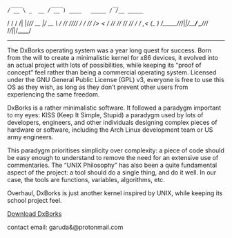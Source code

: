      ____         ____                __
    / __ \ _  __ / __ ) ____   _____ / /__ _____
   / / / /| |/_// __  |/ __ \ / ___// //_// ___/
  / /_/ /_>  < / /_/ // /_/ // /   / ,<  (__  )
 /_____//_/|_|/_____/ \____//_/   /_/|_|/____/
 
-------------------------------------------------

The DxBorks operating system was a year long quest for success. Born from the will to create a minimalistic kernel for x86 devices, it evolved into an actual project with lots of possibilities, while keeping its “proof of concept” feel rather than being a commercial operating system. Licensed under the GNU General Public License (GPL) v3, everyone is free to use this OS as they wish, as long as they don’t prevent other users from experiencing the same freedom.

DxBorks is a rather minimalistic software. It followed a paradygm important to my eyes: KISS (Keep It Simple, Stupid) a paradygm used by lots of developers, engineers, and other individuals designing complex pieces of hardware or software, including the Arch Linux development team or US army engineers.

This paradygm prioritises simplicity over complexity: a piece of code should be easy enough to understand to remove the need for an extensive use of commentaries. The “UNIX Philosophy” has also been a quite fundamental aspect of the project: a tool should do a single thing, and do it well. In our case, the tools are functions, variables, algorithms, etc.

Overhaul, DxBorks is just another kernel inspired by UNIX, while keeping its school project feel.

[Download DxBorks](https://github.com/DxBorks/DxBorks)

contact email: garuda&@protonmail.com
